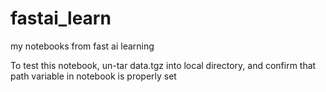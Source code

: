 # fastai_learn
my notebooks from fast ai learning

To test this notebook, un-tar data.tgz into local directory, and confirm that path variable in notebook is properly set
